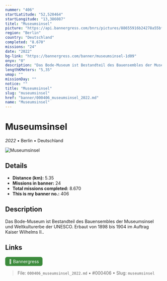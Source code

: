 ```yaml
---
nummer: "406"
startLatitude: "52,520464"
startLongitude: "13,386087"
titel: "Museumsinsel"
picture: "https://api.bannergress.com/bnrs/pictures/88655916b24278a55bf419bcf1de2187"
region: "Berlin"
country: "Deutschland"
completed: "8.670"
missions: "24"
date: "2022"
bg-link: "https://bannergress.com/banner/museumsinsel-1d09"
onyx: "0"
description: "Das Bode-Museum ist Bestandteil des Bauensembles der Museumsinsel und Weltkulturerbe der UNESCO. Erbaut von 1898 bis 1904 im Auftrag Kaiser Wilhelms II.."
lengthKMeters: "5,35"
umap: ""
missionDay: ""
notice: ""
title: "Museumsinsel"
slug: "museumsinsel"
href: "banner/000406_museumsinsel_2022.md"
name: "Museumsinsel"
---
```

# Museumsinsel

*2022* • Berlin • Deutschland

![Museumsinsel](https://api.bannergress.com/bnrs/pictures/88655916b24278a55bf419bcf1de2187)



## Details
- **Distance (km):** 5.35
- **Missions in banner:** 24
- **Total missions completed:** 8.670
- **This is my banner no.:** 406



## Description
Das Bode-Museum ist Bestandteil des Bauensembles der Museumsinsel und Weltkulturerbe der UNESCO. Erbaut von 1898 bis 1904 im Auftrag Kaiser Wilhelms II..



## Links
<a href="https://bannergress.com/banner/museumsinsel-1d09" target="_blank" style="display:inline-block;margin-right:8px;padding:6px 12px;background:#3c8b3c;color:#fff;text-decoration:none;border-radius:6px;">🔗 Bannergress</a>



> File: `000406_museumsinsel_2022.md`
> • #000406
> • Slug: `museumsinsel`
